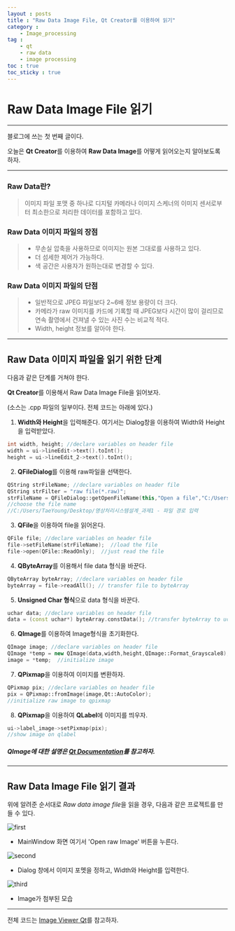 ```yaml
---
layout : posts
title : "Raw Data Image File, Qt Creator를 이용하여 읽기"
category :
    - Image_processing
tag :
    - qt
    - raw data
    - image processing
toc : true
toc_sticky : true
---
```

# Raw Data Image File 읽기

---
블로그에 쓰는 첫 번째 글이다.

오늘은 **Qt Creator**를 이용하여 **Raw Data Image**를 어떻게 읽어오는지 알아보도록 하자.

---

### Raw Data란?
> 이미지 파일 포맷 중 하나로 디지털 카메라나 이미지 스케너의 이미지 센서로부터 최소한으로 처리한 데이터를 포함하고 있다.

### Raw Data 이미지 파일의 장점
> * 무손실 압축을 사용하므로 이미지는 원본 그대로를 사용하고 있다.
> * 더 섬세한 제어가 가능하다.
> * 색 공간은 사용자가 원하는대로 변경할 수 있다.

### Raw Data 이미지 파일의 단점
> * 일반적으로 JPEG 파일보다 2~6배 정보 용량이 더 크다.
> * 카메라가 raw 이미지를 카드에 기록할 때 JPEG보다 시간이 많이 걸리므로 연속 촬영에서 건져낼 수 있는 사진 수는 비교적 적다.
> * Width, height 정보를 알아야 한다.

---

## Raw Data 이미지 파일을 읽기 위한 단계
다음과 같은 단계를 거쳐야 한다.

**Qt Creator**를 이용해서 Raw Data Image File을 읽어보자.

(소스는 .cpp 파일의 일부이다. 전체 코드는 아래에 있다.)

1. **Width와 Height**을 입력해준다. 여기서는 Dialog창을 이용하여 Width와 Height을 입력받았다.
```cpp
int width, height; //declare variables on header file
width = ui->lineEdit->text().toInt();
height = ui->lineEdit_2->text().toInt();
```

2. **QFileDialog**를 이용해 raw파일을 선택한다.
```cpp
QString strFileName; //declare variables on header file
QString strFilter = "raw file(*.raw)";
strFileName = QFileDialog::getOpenFileName(this,"Open a file","C:/Users/TaeYoung/Desktop/영상처리시스템설계_과제1",strFilter);
//choose the file name
//C:/Users/TaeYoung/Desktop/영상처리시스템설계_과제1 - 파일 경로 입력
```

3. **QFile**을 이용하여 file을 읽어온다.
```cpp
QFile file; //declare variables on header file
file->setFileName(strFileName);  //load the file
file->open(QFile::ReadOnly);  //just read the file
```

4. **QByteArray**를 이용해서 file data 형식을 바꾼다.
```cpp
QByteArray byteArray; //declare variables on header file
byteArray = file->readAll(); // transfer file to byteArray
```

5. **Unsigned Char 형식**으로 data 형식을 바꾼다.
```cpp
uchar data; //declare variables on header file
data = (const uchar*) byteArray.constData(); //transfer byteArray to uchar
```

6. **QImage**를 이용하여 Image형식을 초기화한다.
```cpp
QImage image; //declare variables on header file
QImage *temp = new QImage(data,width,height,QImage::Format_Grayscale8);
image = *temp;  //initialize image
```

7. **QPixmap**을 이용하여 이미지를 변환하자.
```cpp
QPixmap pix; //declare variables on header file
pix = QPixmap::fromImage(image,Qt::AutoColor); 
//initialize raw image to qpixmap
```

8. **QPixmap**을 이용하여 **QLabel**에 이미지를 띄우자.
```cpp
ui->label_image->setPixmap(pix);               
//show image on qlabel
```

##### QImage에 대한 설명은 [Qt Documentation](https://doc.qt.io/qt-5/qimage.html)를 참고하자. #
---

## Raw Data Image File 읽기 결과
위에 알려준 순서대로 *Raw data image file*을 읽을 경우,
다음과 같은 프로젝트를 만들 수 있다.

![first](https://user-images.githubusercontent.com/41863759/80867695-80c98c80-8cd0-11ea-9e68-90c77577c9d3.jpg)

- MainWindow 화면 여기서 'Open raw Image' 버튼을 누른다.


![second](https://user-images.githubusercontent.com/41863759/80867697-832be680-8cd0-11ea-94c3-f5538690a0ed.jpg)

- Dialog 창에서 이미지 포멧을 정하고, Width와 Height를 입력한다.

![third](https://user-images.githubusercontent.com/41863759/80867699-84f5aa00-8cd0-11ea-8cdb-8258d2f2544b.jpg)

- Image가 첨부된 모습

---
전체 코드는 [Image Viewer Qt](https://github.com/Taeyoung96/Image_Viewer_Qt)를 참고하자.





